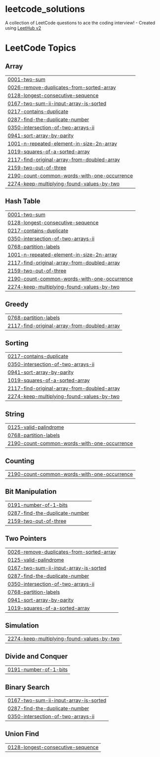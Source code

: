 # leetcode_solutions
A collection of LeetCode questions to ace the coding interview! - Created using [LeetHub v2](https://github.com/arunbhardwaj/LeetHub-2.0)

<!---LeetCode Topics Start-->
# LeetCode Topics
## Array
|  |
| ------- |
| [0001-two-sum](https://github.com/thenmozhipalanisamy/leetcode_solutions/tree/master/0001-two-sum) |
| [0026-remove-duplicates-from-sorted-array](https://github.com/thenmozhipalanisamy/leetcode_solutions/tree/master/0026-remove-duplicates-from-sorted-array) |
| [0128-longest-consecutive-sequence](https://github.com/thenmozhipalanisamy/leetcode_solutions/tree/master/0128-longest-consecutive-sequence) |
| [0167-two-sum-ii-input-array-is-sorted](https://github.com/thenmozhipalanisamy/leetcode_solutions/tree/master/0167-two-sum-ii-input-array-is-sorted) |
| [0217-contains-duplicate](https://github.com/thenmozhipalanisamy/leetcode_solutions/tree/master/0217-contains-duplicate) |
| [0287-find-the-duplicate-number](https://github.com/thenmozhipalanisamy/leetcode_solutions/tree/master/0287-find-the-duplicate-number) |
| [0350-intersection-of-two-arrays-ii](https://github.com/thenmozhipalanisamy/leetcode_solutions/tree/master/0350-intersection-of-two-arrays-ii) |
| [0941-sort-array-by-parity](https://github.com/thenmozhipalanisamy/leetcode_solutions/tree/master/0941-sort-array-by-parity) |
| [1001-n-repeated-element-in-size-2n-array](https://github.com/thenmozhipalanisamy/leetcode_solutions/tree/master/1001-n-repeated-element-in-size-2n-array) |
| [1019-squares-of-a-sorted-array](https://github.com/thenmozhipalanisamy/leetcode_solutions/tree/master/1019-squares-of-a-sorted-array) |
| [2117-find-original-array-from-doubled-array](https://github.com/thenmozhipalanisamy/leetcode_solutions/tree/master/2117-find-original-array-from-doubled-array) |
| [2159-two-out-of-three](https://github.com/thenmozhipalanisamy/leetcode_solutions/tree/master/2159-two-out-of-three) |
| [2190-count-common-words-with-one-occurrence](https://github.com/thenmozhipalanisamy/leetcode_solutions/tree/master/2190-count-common-words-with-one-occurrence) |
| [2274-keep-multiplying-found-values-by-two](https://github.com/thenmozhipalanisamy/leetcode_solutions/tree/master/2274-keep-multiplying-found-values-by-two) |
## Hash Table
|  |
| ------- |
| [0001-two-sum](https://github.com/thenmozhipalanisamy/leetcode_solutions/tree/master/0001-two-sum) |
| [0128-longest-consecutive-sequence](https://github.com/thenmozhipalanisamy/leetcode_solutions/tree/master/0128-longest-consecutive-sequence) |
| [0217-contains-duplicate](https://github.com/thenmozhipalanisamy/leetcode_solutions/tree/master/0217-contains-duplicate) |
| [0350-intersection-of-two-arrays-ii](https://github.com/thenmozhipalanisamy/leetcode_solutions/tree/master/0350-intersection-of-two-arrays-ii) |
| [0768-partition-labels](https://github.com/thenmozhipalanisamy/leetcode_solutions/tree/master/0768-partition-labels) |
| [1001-n-repeated-element-in-size-2n-array](https://github.com/thenmozhipalanisamy/leetcode_solutions/tree/master/1001-n-repeated-element-in-size-2n-array) |
| [2117-find-original-array-from-doubled-array](https://github.com/thenmozhipalanisamy/leetcode_solutions/tree/master/2117-find-original-array-from-doubled-array) |
| [2159-two-out-of-three](https://github.com/thenmozhipalanisamy/leetcode_solutions/tree/master/2159-two-out-of-three) |
| [2190-count-common-words-with-one-occurrence](https://github.com/thenmozhipalanisamy/leetcode_solutions/tree/master/2190-count-common-words-with-one-occurrence) |
| [2274-keep-multiplying-found-values-by-two](https://github.com/thenmozhipalanisamy/leetcode_solutions/tree/master/2274-keep-multiplying-found-values-by-two) |
## Greedy
|  |
| ------- |
| [0768-partition-labels](https://github.com/thenmozhipalanisamy/leetcode_solutions/tree/master/0768-partition-labels) |
| [2117-find-original-array-from-doubled-array](https://github.com/thenmozhipalanisamy/leetcode_solutions/tree/master/2117-find-original-array-from-doubled-array) |
## Sorting
|  |
| ------- |
| [0217-contains-duplicate](https://github.com/thenmozhipalanisamy/leetcode_solutions/tree/master/0217-contains-duplicate) |
| [0350-intersection-of-two-arrays-ii](https://github.com/thenmozhipalanisamy/leetcode_solutions/tree/master/0350-intersection-of-two-arrays-ii) |
| [0941-sort-array-by-parity](https://github.com/thenmozhipalanisamy/leetcode_solutions/tree/master/0941-sort-array-by-parity) |
| [1019-squares-of-a-sorted-array](https://github.com/thenmozhipalanisamy/leetcode_solutions/tree/master/1019-squares-of-a-sorted-array) |
| [2117-find-original-array-from-doubled-array](https://github.com/thenmozhipalanisamy/leetcode_solutions/tree/master/2117-find-original-array-from-doubled-array) |
| [2274-keep-multiplying-found-values-by-two](https://github.com/thenmozhipalanisamy/leetcode_solutions/tree/master/2274-keep-multiplying-found-values-by-two) |
## String
|  |
| ------- |
| [0125-valid-palindrome](https://github.com/thenmozhipalanisamy/leetcode_solutions/tree/master/0125-valid-palindrome) |
| [0768-partition-labels](https://github.com/thenmozhipalanisamy/leetcode_solutions/tree/master/0768-partition-labels) |
| [2190-count-common-words-with-one-occurrence](https://github.com/thenmozhipalanisamy/leetcode_solutions/tree/master/2190-count-common-words-with-one-occurrence) |
## Counting
|  |
| ------- |
| [2190-count-common-words-with-one-occurrence](https://github.com/thenmozhipalanisamy/leetcode_solutions/tree/master/2190-count-common-words-with-one-occurrence) |
## Bit Manipulation
|  |
| ------- |
| [0191-number-of-1-bits](https://github.com/thenmozhipalanisamy/leetcode_solutions/tree/master/0191-number-of-1-bits) |
| [0287-find-the-duplicate-number](https://github.com/thenmozhipalanisamy/leetcode_solutions/tree/master/0287-find-the-duplicate-number) |
| [2159-two-out-of-three](https://github.com/thenmozhipalanisamy/leetcode_solutions/tree/master/2159-two-out-of-three) |
## Two Pointers
|  |
| ------- |
| [0026-remove-duplicates-from-sorted-array](https://github.com/thenmozhipalanisamy/leetcode_solutions/tree/master/0026-remove-duplicates-from-sorted-array) |
| [0125-valid-palindrome](https://github.com/thenmozhipalanisamy/leetcode_solutions/tree/master/0125-valid-palindrome) |
| [0167-two-sum-ii-input-array-is-sorted](https://github.com/thenmozhipalanisamy/leetcode_solutions/tree/master/0167-two-sum-ii-input-array-is-sorted) |
| [0287-find-the-duplicate-number](https://github.com/thenmozhipalanisamy/leetcode_solutions/tree/master/0287-find-the-duplicate-number) |
| [0350-intersection-of-two-arrays-ii](https://github.com/thenmozhipalanisamy/leetcode_solutions/tree/master/0350-intersection-of-two-arrays-ii) |
| [0768-partition-labels](https://github.com/thenmozhipalanisamy/leetcode_solutions/tree/master/0768-partition-labels) |
| [0941-sort-array-by-parity](https://github.com/thenmozhipalanisamy/leetcode_solutions/tree/master/0941-sort-array-by-parity) |
| [1019-squares-of-a-sorted-array](https://github.com/thenmozhipalanisamy/leetcode_solutions/tree/master/1019-squares-of-a-sorted-array) |
## Simulation
|  |
| ------- |
| [2274-keep-multiplying-found-values-by-two](https://github.com/thenmozhipalanisamy/leetcode_solutions/tree/master/2274-keep-multiplying-found-values-by-two) |
## Divide and Conquer
|  |
| ------- |
| [0191-number-of-1-bits](https://github.com/thenmozhipalanisamy/leetcode_solutions/tree/master/0191-number-of-1-bits) |
## Binary Search
|  |
| ------- |
| [0167-two-sum-ii-input-array-is-sorted](https://github.com/thenmozhipalanisamy/leetcode_solutions/tree/master/0167-two-sum-ii-input-array-is-sorted) |
| [0287-find-the-duplicate-number](https://github.com/thenmozhipalanisamy/leetcode_solutions/tree/master/0287-find-the-duplicate-number) |
| [0350-intersection-of-two-arrays-ii](https://github.com/thenmozhipalanisamy/leetcode_solutions/tree/master/0350-intersection-of-two-arrays-ii) |
## Union Find
|  |
| ------- |
| [0128-longest-consecutive-sequence](https://github.com/thenmozhipalanisamy/leetcode_solutions/tree/master/0128-longest-consecutive-sequence) |
<!---LeetCode Topics End-->